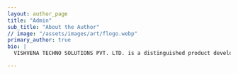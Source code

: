 ```yaml
---
layout: author_page
title: "Admin"
sub_title: "About the Author"
// image: "/assets/images/art/flogo.webp"
primary_author: true
bio: |
  VISHVENA TECHNO SOLUTIONS PVT. LTD. is a distinguished product development firm specializing in both hardware and software solutions. Our core expertise lies in the realm of Intellectual Properties (IPs) and Deep Tech, where we leverage cutting-edge innovations to create transformative products.

---
```

